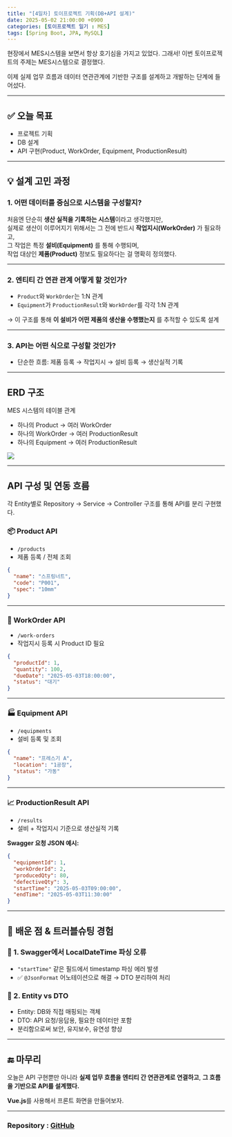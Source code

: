 ```yaml
---
title: "[4일차] 토이프로젝트 기획(DB+API 설계)"
date: 2025-05-02 21:00:00 +0900
categories: [토이프로젝트 일기 : MES]
tags: [Spring Boot, JPA, MySQL]
---
```



현장에서 MES시스템을 보면서 항상 호기심을 가지고 있었다.
그래서! 이번 토이프로젝트의 주제는 MES시스템으로 결정했다.

이제 실제 업무 흐름과 데이터 연관관계에 기반한 구조를 설계하고 개발하는 단계에 들어섰다.

---

## ✅ 오늘 목표

- 프로젝트 기획
- DB 설계
- API 구현(Product, WorkOrder, Equipment, ProductionResult)

---

## 💡 설계 고민 과정

### 1. 어떤 데이터를 중심으로 시스템을 구성할지?

처음엔 단순히 **생산 실적을 기록하는 시스템**이라고 생각했지만,  
실제로 생산이 이루어지기 위해서는 그 전에 반드시 **작업지시(WorkOrder)** 가 필요하고,  
그 작업은 특정 **설비(Equipment)** 를 통해 수행되며,  
작업 대상인 **제품(Product)** 정보도 필요하다는 걸 명확히 정의했다.

---

### 2. 엔티티 간 연관 관계 어떻게 할 것인가?

- `Product`와 `WorkOrder`는 1:N 관계
- `Equipment`가 `ProductionResult`와 `WorkOrder`를 각각 1:N 관계

→ 이 구조를 통해 **이 설비가 어떤 제품의 생산을 수행했는지** 를 추적할 수 있도록 설계

---

### 3. API는 어떤 식으로 구성할 것인가?

- 단순한 흐름: 제품 등록 → 작업지시 → 설비 등록 → 생산실적 기록

---

## ERD 구조

MES 시스템의 테이블 관계
- 하나의 Product → 여러 WorkOrder
- 하나의 WorkOrder → 여러 ProductionResult
- 하나의 Equipment → 여러 ProductionResult

![](https://velog.velcdn.com/images/kjr04205/post/dee0e005-5d3f-4adc-b575-f39703660798/image.png)


---



## API 구성 및 연동 흐름

각 Entity별로 Repository → Service → Controller 구조를 통해 API를 분리 구현했다.

### 📦 Product API

- `/products`
- 제품 등록 / 전체 조회

```json
{
  "name": "스프링너트",
  "code": "P001",
  "spec": "10mm"
}
```

---

### 🧾 WorkOrder API

- `/work-orders`
- 작업지시 등록 시 Product ID 필요

```json
{
  "productId": 1,
  "quantity": 100,
  "dueDate": "2025-05-03T18:00:00",
  "status": "대기"
}
```

---

### 🏭 Equipment API

- `/equipments`
- 설비 등록 및 조회

```json
{
  "name": "프레스기 A",
  "location": "1공장",
  "status": "가동"
}
```

---

### 📈 ProductionResult API

- `/results`
- 설비 + 작업지시 기준으로 생산실적 기록

**Swagger 요청 JSON 예시:**

```json
{
  "equipmentId": 1,
  "workOrderId": 2,
  "producedQty": 80,
  "defectiveQty": 3,
  "startTime": "2025-05-03T09:00:00",
  "endTime": "2025-05-03T11:30:00"
}
```

---

## 🧠 배운 점 & 트러블슈팅 경험

### 📌 1. Swagger에서 LocalDateTime 파싱 오류

- `"startTime"` 같은 필드에서 timestamp 파싱 에러 발생
- ✅ `@JsonFormat` 어노테이션으로 해결 → DTO 분리하여 처리

### 📌 2. Entity vs DTO

- Entity: DB와 직접 매핑되는 객체
- DTO: API 요청/응답용, 필요한 데이터만 포함
- 분리함으로써 보안, 유지보수, 유연성 향상

---

## 🔚 마무리

오늘은 API 구현뿐만 아니라 **실제 업무 흐름을 엔티티 간 연관관계로 연결하고**, **그 흐름을 기반으로 API를 설계했다.**
  
**Vue.js**를 사용해서 프론트 화면을 만들어보자.

---

### Repository : [GitHub](https://github.com/anhyoin97/mes-backend)
